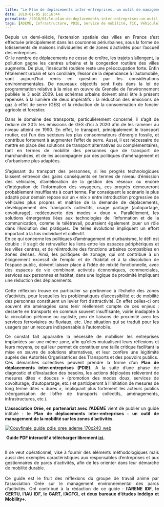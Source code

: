 ```yaml
---
title: "Le Plan de déplacements inter-entreprises, un outil de management de la mobilité sur les zones d'activités"
date: 2010-01-05 16:16:44
permalink: /2010/01/le-plan-de-deplacements-inter-entreprises-un-outil-de-management-de-la-mobilite-sur-les-zones-dactivites-guide-pdf.html
tags: [ADEME, Infrastructure, PDIE, Service de mobilité, TIC, Véhicule]
---
```


<p align="justify" class="asset asset-link">Depuis un demi-siècle, l’extension spatiale des villes en France s’est effectuée principalement dans les couronnes périurbaines, sous la forme de lotissements de maisons individuelles et de zones d’activités pour l’accueil des entreprises.<br />Or le nombre de déplacements ne cesse de croître, les trajets s’allongent, la pollution gagne les centres urbains et la congestion routière des villes augmente. De plus, l’<span>insécurité routière</span> reste une préoccupation forte. Enfin l’étalement urbain et son corollaire, l’essor de la dépendance à l’automobile, sont aujourd’hui remis en question par les considérations environnementales. De nouveaux objectifs sont fixés dans la loi de programmation relative à la mise en œuvre du Grenelle de l’environnement publiée le 3 août 2009. Les schémas urbains doivent ainsi être à présent repensés à la lumière de deux impératifs : la <span>réduction des émissions de gaz à effet de serre (GES) et la réduction de la consommation de foncier agricole et forestier</span>.</p>   <!--more-->  <p align="justify" class="asset asset-link">Dans le domaine des transports, particulièrement concerné, il s’agit de réduire de 20% les émissions de GES d’ici à 2020 afin de les ramener au niveau atteint en 1990. En effet, le transport, principalement le transport routier, est l’un des secteurs les plus consommateurs d’énergie fossile, et contribue fortement à augmenter l’effet de serre. Aussi, il est nécessaire de mettre en place des solutions de transport alternatives ou complémentaires, tant en termes de mobilité des personnes que de transport de marchandises, et de les accompagner par des politiques d’aménagement et d’urbanisme plus adaptées.<br /><br />S’agissant du transport des personnes, si les progrès technologiques laissent entrevoir des gains conséquents en termes de niveau d’émission des véhicules, d’amélioration de la gestion des réseaux ou encore d’intégration de l’information des voyageurs, ces progrès demeureront probablement insuffisants à court terme. Par conséquent le scénario le plus adapté pour demain repose sur un « mix » entre introduction progressive de véhicules plus propres et maitrise de la demande de déplacements, développement des transports collectifs, usage partagé (<span>autopartage, covoiturage</span>), redécouverte des <span>modes « doux »</span>. Parallèlement, les solutions émergentes liées aux <span>technologies de l’information</span> <span>et de la communication</span>, comme le télétravail, pourraient également jouer un rôle dans l’évolution des pratiques. De telles évolutions impliquent un effort important à la fois individuel et collectif.<br />En ce qui concerne les politiques d’aménagement et d’urbanisme, le défi est double : il s’agit de <span>retravailler les liens entre les espaces périphériques et les villes centres</span>, et de réintroduire des fonctions urbaines compatibles en zones denses. Ainsi, les politiques de zonage, qui ont contribué à un éloignement excessif de l’emploi et de l’habitat et à la dissolution de l’espace public, doivent laisser place à l’idée de <span>mixité fonctionnelle</span>, avec des espaces de vie combinant activités économiques, commerciales, services aux personnes et habitat, dans une <span>logique de proximité </span>impliquant une réduction des déplacements.<br /><br />Cette réflexion trouve en particulier sa pertinence à l’<span>échelle des zones d’activités</span>, pour lesquelles les problématiques d’accessibilité et de mobilité des personnes constituent un <span>levier fort d’attractivité.</span> En effet celles-ci ont souvent été aménagées sans tenir réellement compte de ces enjeux : desserte en transports en commun souvent insuffisante, voirie inadaptée à la circulation piétonne ou cycliste, peu de liaisons de proximité avec les services ferroviaires ou fluviaux, etc. Une situation qui se traduit pour les usagers par un recours indispensable à l’automobile.</p> <p align="justify" class="asset asset-link">Ce constat fait apparaitre la nécessité de <span>mobiliser les entreprises</span> implantées sur une même zone, afin qu’elles mutualisent leurs réflexions et leurs moyens, ce qui leur permet de constituer une taille critique facilitant la mise en œuvre de solutions alternatives, et leur confère une légitimité auprès des Autorités Organisatrices des Transports et des pouvoirs publics.<br />Ces démarches collectives peuvent prendre la forme d’un <strong>Plan de déplacements inter-entreprises (PDIE)</strong>. A la suite d’une phase de diagnostic et d’évaluation des besoins, les actions déployées relèveront de mesures dites « douces » (promotion des modes doux, services de covoiturage, d’autopartage, etc.) et participeront à l’initiation de mesures de long terme dites « dures », impliquant plus fortement les acteurs publics (réorganisation de l’offre de transports collectifs, aménagements, infrastructures, etc.).</p> <p align="justify" class="asset asset-link"><strong>L’association Orée, en partenariat avec l’ADEME</strong> vient de publier un guide intitulé : l<strong><span>e Plan de déplacements inter-entreprises : un outil de management de la mobilité sur les zones d’activités</span></strong>.</p> <p align="justify" class="asset asset-link"><a href="https://gabrielplassat.github.io/transportsdufutur/wp-content/uploads/sites/6/old/6a0120a66d2ad4970b012876a9cfef970c-pi.jpg" rel="lightbox"><img alt="Couvfinale_guide_pdie_oree_ademe_170x240_web" border="0" class="asset asset-image at-xid-6a0120a66d2ad4970b012876a9cfef970c " src="/wp-content/uploads/sites/6/old/6a0120a66d2ad4970b012876a9cfef970c-500pi.jpg" title="Couvfinale_guide_pdie_oree_ademe_170x240_web" /></a></p> <p align="justify" class="asset asset-link"> <strong>Guide PDF interactif à télécharger librement <span style="text-decoration: underline"><a href="http://www.oree.org/publications-outils-ZAE-ei.html" target="_blank">ici</a></span>.</strong></p> <p align="justify" class="asset asset-link"><strong></strong><br />Il se veut opérationnel, vise à fournir des éléments méthodologiques mais aussi des exemples caractéristiques aux responsables d’entreprises et aux gestionnaires de parcs d’activités, afin de les orienter dans leur démarche de mobilité durable.<br /><br />Ce guide est le fruit des réflexions du groupe de travail animé par l’association Orée sur le management environnemental des parcs d’activités. Ont contribué à la rédaction de ce guide : <strong>l’ARENE IDF, le CERTU, l’IAU IDF, le GART, l’ACFCI, et deux bureaux d’études Inddigo et Mobility+</strong>.<br /></p><strong><br /></strong>
